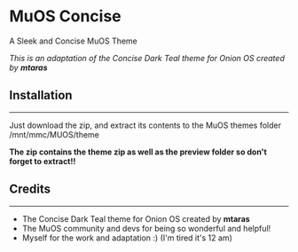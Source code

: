 # MuOS Concise
A Sleek and Concise MuOS Theme

*This is an adaptation of the Concise Dark Teal theme for Onion OS created by **mtaras***

## Installation
---
Just download the zip, and extract its contents to the MuOS themes folder /mnt/mmc/MUOS/theme

**The zip contains the theme zip as well as the preview folder so don't forget to extract!!**

## Credits
---
- The Concise Dark Teal theme for Onion OS created by **mtaras**
- The MuOS community and devs for being so wonderful and helpful!
- Myself for the work and adaptation :) (I'm tired it's 12 am)
